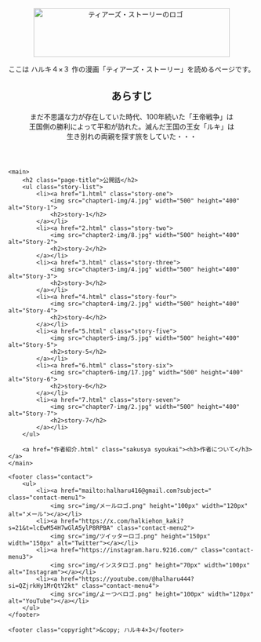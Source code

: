 <!DOCTYPE html>
<html lang="ja">

<head>
	<meta charset="UTF-8">
	<title>ティアーズ・ストーリー</title>
	<meta name="description" content="ティアーズ・ストーリー">
	<meta name="viewport" content="width=device-width, initial-scale=1">
	<link rel="icon" href="img/img/タイトルロゴ.jpg">
	<link rel="stylesheet" href="style.css">
	<script src="script.js"></script>
</head>

<body>
	<header id="header">
		<a href="ティアーズ.html" class="title">
			<img src="img/タイトルロゴ.jpg" width="400" height="100" alt="ティアーズ・ストーリーのロゴ">
		</a>
		<p class="setumei">ここは ハルキ４×３ 作の漫画「ティアーズ・ストーリー」を読めるページです。</p>
		<h2 class="arasuji">あらすじ</h2>
		<p class="arasuji-main">まだ不思議な力が存在していた時代、100年続いた「王帝戦争」は<br>
			王国側の勝利によって平和が訪れた。滅んだ王国の王女「ルキ」は<br>生き別れの両親を探す旅をしていた・・・</p>
	</header>

	<main>
		<h2 class="page-title">公開話</h2>
		<ul class="story-list">
			<li><a href="1.html" class="story-one">
				<img src="chapter1-img/4.jpg" width="500" height="400" alt="Story-1">
				<h2>story-1</h2>
			</a></li>
			<li><a href="2.html" class="story-two">
				<img src="chapter2-img/8.jpg" width="500" height="400" alt="Story-2">
				<h2>story-2</h2>
			</a></li>
			<li><a href="3.html" class="story-three">
				<img src="chapter3-img/4.jpg" width="500" height="400" alt="Story-3">
				<h2>story-3</h2>
			</a></li>
			<li><a href="4.html" class="story-four">
				<img src="chapter4-img/2.jpg" width="500" height="400" alt="Story-4">
				<h2>story-4</h2>
			</a></li>
			<li><a href="5.html" class="story-five">
				<img src="chapter5-img/5.jpg" width="500" height="400" alt="Story-5">
				<h2>story-5</h2>
			</a></li>
			<li><a href="6.html" class="story-six">
				<img src="chapter6-img/17.jpg" width="500" height="400" alt="Story-6">
				<h2>story-6</h2>
			</a></li>
			<li><a href="7.html" class="story-seven">
				<img src="chapter7-img/2.jpg" width="500" height="400" alt="Story-7">
				<h2>story-7</h2>
			</a></li>
		</ul>

		<a href="作者紹介.html" class="sakusya syoukai"><h3>作者について</h3></a>
	</main>

	<footer class="contact">
		<ul>
			<li><a href="mailto:halharu416@gmail.com?subject=" class="contact-menu1">
				<img src="img/メールロゴ.png" height="100px" width="120px" alt="メール"></a></li>
			<li><a href="https://x.com/halkiehon_kaki?s=21&t=lcEwM54H7wGlA5ylP8RPBA" class="contact-menu2">
				<img src="img/ツイッターロゴ.png" height="150px" width="150px" alt="Twitter"></a></li>
			<li><a href="https://instagram.haru.9216.com/" class="contact-menu3">
				<img src="img/インスタロゴ.png" height="70px" width="100px" alt="Instagram"></a></li>
			<li><a href="https://youtube.com/@halharu444?si=QZjrkHy1MrQtY2kt" class="contact-menu4">
				<img src="img/よーつべロゴ.png" height="100px" width="120px" alt="YouTube"></a></li>
		</ul>
	</footer>

	<footer class="copyright">&copy; ハルキ4×3</footer>
</body>

</html>
